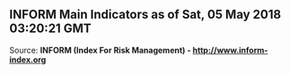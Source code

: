 ## INFORM Main Indicators as of Sat, 05 May 2018 03:20:21 GMT

Source: **INFORM (Index For Risk Management) - http://www.inform-index.org**